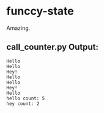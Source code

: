 # funccy-state
Amazing.

## call_counter.py Output:
```
Hello
Hello
Hey!
Hello
Hello
Hey!
Hello
hello count: 5
hey count: 2
```

